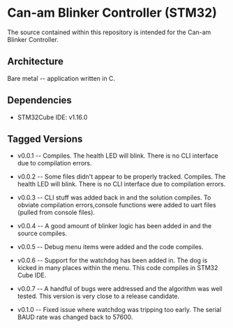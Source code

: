 # Can-am Blinker Controller (STM32) 
The source contained within this repository is intended for the Can-am Blinker Controller.  

## Architecture
Bare metal -- application written in C.       

## Dependencies
* STM32Cube IDE: v1.16.0
   

## Tagged Versions 
* v0.0.1 -- Compiles. The health LED will blink.  There is no CLI interface due to compilation errors.  

* v0.0.2 -- Some files didn't appear to be properly tracked.  Compiles. The health LED will blink.  There is no CLI interface due to compilation errors.

* v0.0.3 -- CLI stuff was added back in and the solution compiles.  To obviate compilation errors,console functions were added to uart files (pulled from console files).

* v0.0.4 -- A good amount of blinker logic has been added in and the source compiles.  

* v0.0.5 -- Debug menu items were added and the code compiles.  

* v0.0.6 -- Support for the watchdog has been added in.  The dog is kicked in many places within the menu.  This code compiles in STM32 Cube IDE.

* v0.0.7 -- A handful of bugs were addressed and the algorithm was well tested.  This version is very close to a release candidate.  

* v0.1.0 -- Fixed issue where watchdog was tripping too early.  The serial BAUD rate was changed back to 57600.  
